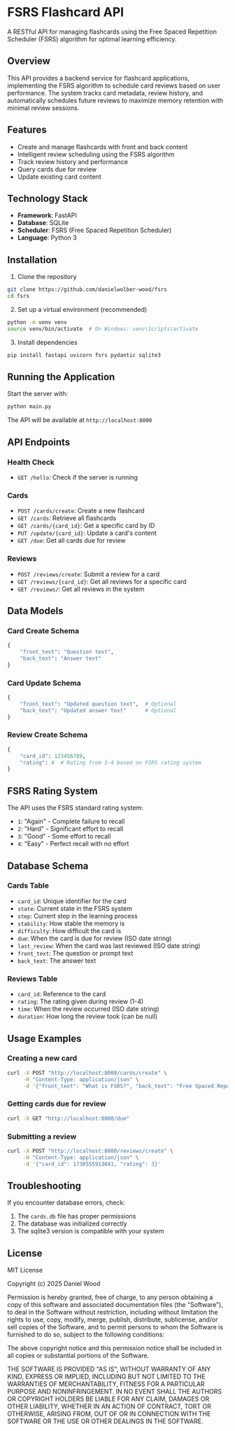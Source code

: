
# FSRS Flashcard API

A RESTful API for managing flashcards using the Free Spaced Repetition Scheduler (FSRS) algorithm for optimal learning efficiency.

## Overview

This API provides a backend service for flashcard applications, implementing the FSRS algorithm to schedule card reviews based on user performance. The system tracks card metadata, review history, and automatically schedules future reviews to maximize memory retention with minimal review sessions.

## Features

- Create and manage flashcards with front and back content
- Intelligent review scheduling using the FSRS algorithm
- Track review history and performance
- Query cards due for review
- Update existing card content

## Technology Stack

- **Framework**: FastAPI
- **Database**: SQLite
- **Scheduler**: FSRS (Free Spaced Repetition Scheduler)
- **Language**: Python 3

## Installation

1. Clone the repository
```bash
git clone https://github.com/danielwolber-wood/fsrs
cd fsrs
```

2. Set up a virtual environment (recommended)
```bash
python -m venv venv
source venv/bin/activate  # On Windows: venv\Scripts\activate
```

3. Install dependencies
```bash
pip install fastapi uvicorn fsrs pydantic sqlite3
```

## Running the Application

Start the server with:
```bash
python main.py
```

The API will be available at `http://localhost:8000`

## API Endpoints

### Health Check
- `GET /hello`: Check if the server is running

### Cards
- `POST /cards/create`: Create a new flashcard
- `GET /cards`: Retrieve all flashcards
- `GET /cards/{card_id}`: Get a specific card by ID
- `PUT /update/{card_id}`: Update a card's content
- `GET /due`: Get all cards due for review

### Reviews
- `POST /reviews/create`: Submit a review for a card
- `GET /reviews/{card_id}`: Get all reviews for a specific card
- `GET /reviews/`: Get all reviews in the system

## Data Models

### Card Create Schema
```python
{
    "front_text": "Question text",
    "back_text": "Answer text"
}
```

### Card Update Schema
```python
{
    "front_text": "Updated question text",  # Optional
    "back_text": "Updated answer text"      # Optional
}
```

### Review Create Schema
```python
{
    "card_id": 123456789,
    "rating": 4  # Rating from 1-4 based on FSRS rating system
}
```

## FSRS Rating System

The API uses the FSRS standard rating system:
- `1`: "Again" - Complete failure to recall
- `2`: "Hard" - Significant effort to recall
- `3`: "Good" - Some effort to recall
- `4`: "Easy" - Perfect recall with no effort

## Database Schema

### Cards Table
- `card_id`: Unique identifier for the card
- `state`: Current state in the FSRS system
- `step`: Current step in the learning process
- `stability`: How stable the memory is
- `difficulty`: How difficult the card is
- `due`: When the card is due for review (ISO date string)
- `last_review`: When the card was last reviewed (ISO date string)
- `front_text`: The question or prompt text
- `back_text`: The answer text

### Reviews Table
- `card_id`: Reference to the card
- `rating`: The rating given during review (1-4)
- `time`: When the review occurred (ISO date string)
- `duration`: How long the review took (can be null)

## Usage Examples

### Creating a new card
```bash
curl -X POST "http://localhost:8000/cards/create" \
     -H "Content-Type: application/json" \
     -d '{"front_text": "What is FSRS?", "back_text": "Free Spaced Repetition Scheduler"}'
```

### Getting cards due for review
```bash
curl -X GET "http://localhost:8000/due"
```

### Submitting a review
```bash
curl -X POST "http://localhost:8000/reviews/create" \
     -H "Content-Type: application/json" \
     -d '{"card_id": 1738555913641, "rating": 3}'
```

## Troubleshooting

If you encounter database errors, check:
1. The `cards.db` file has proper permissions
2. The database was initialized correctly
3. The sqlite3 version is compatible with your system

## License

MIT License

Copyright (c) 2025 Daniel Wood

Permission is hereby granted, free of charge, to any person obtaining a copy
of this software and associated documentation files (the "Software"), to deal
in the Software without restriction, including without limitation the rights
to use, copy, modify, merge, publish, distribute, sublicense, and/or sell
copies of the Software, and to permit persons to whom the Software is
furnished to do so, subject to the following conditions:

The above copyright notice and this permission notice shall be included in all
copies or substantial portions of the Software.

THE SOFTWARE IS PROVIDED "AS IS", WITHOUT WARRANTY OF ANY KIND, EXPRESS OR
IMPLIED, INCLUDING BUT NOT LIMITED TO THE WARRANTIES OF MERCHANTABILITY,
FITNESS FOR A PARTICULAR PURPOSE AND NONINFRINGEMENT. IN NO EVENT SHALL THE
AUTHORS OR COPYRIGHT HOLDERS BE LIABLE FOR ANY CLAIM, DAMAGES OR OTHER
LIABILITY, WHETHER IN AN ACTION OF CONTRACT, TORT OR OTHERWISE, ARISING FROM,
OUT OF OR IN CONNECTION WITH THE SOFTWARE OR THE USE OR OTHER DEALINGS IN THE
SOFTWARE.
